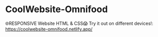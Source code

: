 # CoolWebsite-Omnifood
🌐RESPONSIVE Website HTML &amp; CSS😱 Try it out on different devices!: https://coolwebsite-omnifood.netlify.app/
